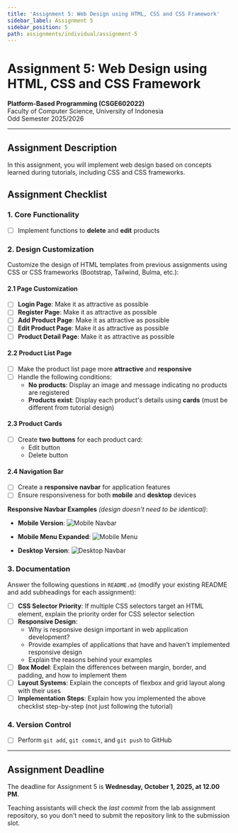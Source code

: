 ```yaml
---
title: 'Assignment 5: Web Design using HTML, CSS and CSS Framework'
sidebar_label: Assignment 5
sidebar_position: 5
path: assignments/individual/assignment-5
---
```


# Assignment 5: Web Design using HTML, CSS and CSS Framework

**Platform-Based Programming (CSGE602022)**  
Faculty of Computer Science, University of Indonesia  
Odd Semester 2025/2026

---

## Assignment Description

In this assignment, you will implement web design based on concepts learned during tutorials, including CSS and CSS frameworks.

## Assignment Checklist

### 1. Core Functionality
- [ ] Implement functions to **delete** and **edit** products

### 2. Design Customization
Customize the design of HTML templates from previous assignments using CSS or CSS frameworks (Bootstrap, Tailwind, Bulma, etc.):

#### 2.1 Page Customization
- [ ] **Login Page**: Make it as attractive as possible
- [ ] **Register Page**: Make it as attractive as possible  
- [ ] **Add Product Page**: Make it as attractive as possible
- [ ] **Edit Product Page**: Make it as attractive as possible
- [ ] **Product Detail Page**: Make it as attractive as possible

#### 2.2 Product List Page
- [ ] Make the product list page more **attractive** and **responsive**
- [ ] Handle the following conditions:
  - **No products**: Display an image and message indicating no products are registered
  - **Products exist**: Display each product's details using **cards** (must be different from tutorial design)

#### 2.3 Product Cards
- [ ] Create **two buttons** for each product card:
  - Edit button
  - Delete button

#### 2.4 Navigation Bar
- [ ] Create a **responsive navbar** for application features
- [ ] Ensure responsiveness for both **mobile** and **desktop** devices

**Responsive Navbar Examples** *(design doesn't need to be identical)*:

- **Mobile Version**:
  ![Mobile Navbar](https://hackmd.io/_uploads/rklAQszoxl.png)

- **Mobile Menu Expanded**:
  ![Mobile Menu](https://hackmd.io/_uploads/Sy5dHoMjlg.png)

- **Desktop Version**:
  ![Desktop Navbar](https://hackmd.io/_uploads/HJd9HsMilg.png)

### 3. Documentation
Answer the following questions in `README.md` (modify your existing README and add subheadings for each assignment):

- [ ] **CSS Selector Priority**: If multiple CSS selectors target an HTML element, explain the priority order for CSS selector selection
- [ ] **Responsive Design**: 
  - Why is responsive design important in web application development?
  - Provide examples of applications that have and haven't implemented responsive design
  - Explain the reasons behind your examples
- [ ] **Box Model**: Explain the differences between margin, border, and padding, and how to implement them
- [ ] **Layout Systems**: Explain the concepts of flexbox and grid layout along with their uses
- [ ] **Implementation Steps**: Explain how you implemented the above checklist step-by-step (not just following the tutorial)

### 4. Version Control
- [ ] Perform `git add`, `git commit`, and `git push` to GitHub

---

## Assignment Deadline

The deadline for Assignment 5 is **Wednesday, October 1, 2025, at 12.00 PM**.

Teaching assistants will check the *last commit* from the lab assignment repository, so you don't need to submit the repository link to the submission slot.